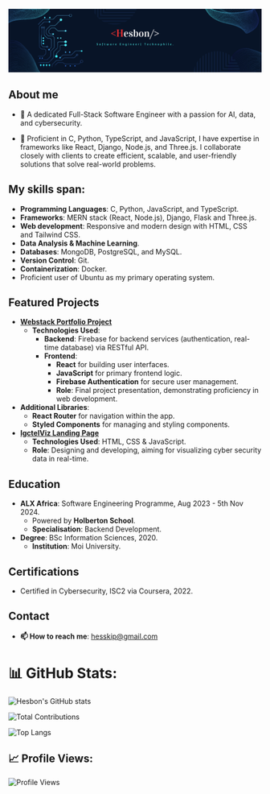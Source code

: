 ![Banner](https://github.com/Heshbon/Heshbon/blob/main/hesbon.png)

## About me
- 🌱 A dedicated Full-Stack Software Engineer with a passion for AI, data, and cybersecurity.
  
- 👯 Proficient in C, Python, TypeScript, and JavaScript, I have expertise in frameworks like React, Django, Node.js, and Three.js. I collaborate closely with clients to create efficient, scalable, and user-friendly solutions that solve real-world problems.
  
## My skills span:
  - **Programming Languages**: C, Python, JavaScript, and TypeScript.
  - **Frameworks**: MERN stack (React, Node.js), Django, Flask and Three.js.
  - **Web development**: Responsive and modern design with HTML, CSS and Tailwind CSS.
  - **Data Analysis & Machine Learning**.
  - **Databases**: MongoDB, PostgreSQL, and MySQL.
  - **Version Control**: Git.
  - **Containerization**: Docker.
  - Proficient user of Ubuntu as my primary operating system.

## Featured Projects
  - **[Webstack Portfolio Project](https://github.com/Heshbon/nexttalk-chat-app)**
    - **Technologies Used**:
      - **Backend**: Firebase for backend services (authentication, real-time database) via RESTful API.
      - **Frontend**:
        - **React** for building user interfaces.
        - **JavaScript** for primary frontend logic.
        - **Firebase Authentication** for secure user management.
        - **Role**: Final project presentation, demonstrating proficiency in web development.
  - **Additional Libraries**:
    - **React Router** for navigation within the app.
    - **Styled Components** for managing and styling components.
  - **[IgctelViz Landing Page](https://heshbon.github.io/IgctelViz-landing-page/)**
    - **Technologies Used**: HTML, CSS & JavaScript.
    - **Role**: Designing and developing, aiming for visualizing cyber security data in real-time.

## Education
  - **ALX Africa**: Software Engineering Programme, Aug 2023 - 5th Nov 2024.
     - Powered by **Holberton School**.
     - **Specialisation**: Backend Development.
   - **Degree**: BSc Information Sciences, 2020.
     - **Institution**: Moi University.

## Certifications
  - Certified in Cybersecurity, ISC2 via Coursera, 2022.

## Contact

  - **📫 How to reach me**: hesskip@gmail.com

# 📊 GitHub Stats:
![Hesbon's GitHub stats](https://github-readme-stats.vercel.app/api?username=Heshbon&show_icons=true&theme=radical)

![Total Contributions](https://github-readme-streak-stats.herokuapp.com/?user=Heshbon&theme=radical)

![Top Langs](https://github-readme-stats.vercel.app/api/top-langs/?username=Heshbon&layout=compact&theme=radical)

## 📈 Profile Views:
![Profile Views](https://komarev.com/ghpvc/?username=Heshbon&color=blueviolet)
